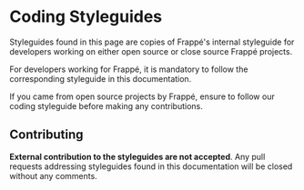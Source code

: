 # Coding Styleguides

Styleguides found in this page are copies of Frappé's internal styleguide for developers working on either open source or close source Frappé projects.

For developers working for Frappé, it is mandatory to follow the corresponding styleguide in this documentation.

If you came from open source projects by Frappé, ensure to follow our coding styleguide before making any contributions.

## Contributing

**External contribution to the styleguides are not accepted**. Any pull requests addressing styleguides found in this documentation will be closed without any comments.
